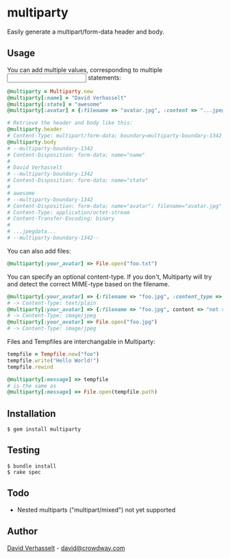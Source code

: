 multiparty
==========

Easily generate a multipart/form-data header and body.

Usage
-----

You can add multiple values, corresponding to multiple <input> statements:

```ruby
@multiparty = Multiparty.new
@multiparty[:name] = "David Verhasselt"
@multiparty[:state] = "awesome"
@multiparty[:avatar] = {:filename => "avatar.jpg", :content => "...jpegdata..."}

# Retrieve the header and body like this:
@multiparty.header
# Content-Type: multipart/form-data; boundary=multiparty-boundary-1342
@multiparty.body
# --multiparty-boundary-1342
# Content-Disposition: form-data; name="name"
#
# David Verhasselt
# --multiparty-boundary-1342
# Content-Disposition: form-data; name="state"
# 
# awesome
# --multiparty-boundary-1342
# Content-Disposition: form-data; name="avatar"; filename="avatar.jpg"
# Content-Type: application/octet-stream
# Content-Transfer-Encoding: binary
#
# ...jpegdata...
# --multiparty-boundary-1342--
```

You can also add files:

```ruby
@multiparty[:your_avatar] => File.open("foo.txt")
```

You can specify an optional content-type. If you don't, Multiparty will try and detect the correct MIME-type based on the filename.
```ruby
@multiparty[:your_avatar] => {:filename => "foo.jpg", :content_type => "text/plain", :content => File.read("foo.txt")}
# -> Content-Type: text/plain
@multiparty[:your_avatar] => {:filename => "foo.jpg", content => "not really jpeg")}
# -> Content-Type: image/jpeg
@multiparty[:your_avatar] => File.open("foo.jpg")
# -> Content-Type: image/jpeg
```

Files and Tempfiles are interchangable in Multiparty:
```ruby
tempfile = Tempfile.new("foo")
tempfile.write("Hello World!")
tempfile.rewind

@multiparty[:message] => tempfile
# is the same as
@multiparty[:message] => File.open(tempfile.path)
```

Installation
------------

    $ gem install multiparty

Testing
-------

    $ bundle install
    $ rake spec

Todo
----

* Nested multiparts ("multipart/mixed") not yet supported

Author
------

[David Verhasselt](http://davidverhasselt.com) - david@crowdway.com
